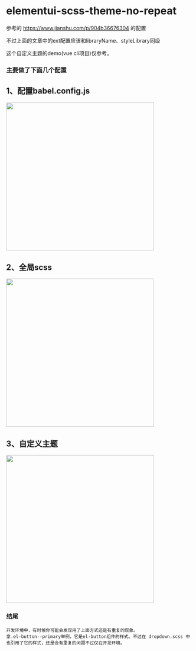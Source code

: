 # elementui-scss-theme-no-repeat

参考的 https://www.jianshu.com/p/904b36676304 的配置

不过上面的文章中的ext配置应该和libraryName、styleLibrary同级

这个自定义主题的demo(vue cli项目)仅参考。


### 主要做了下面几个配置

## 1、配置babel.config.js
<img src="https://user-images.githubusercontent.com/19161200/130808727-85026050-00e8-4631-84e9-e341d95e19bc.png" height="400px" />

## 2、全局scss
<img src="https://user-images.githubusercontent.com/19161200/130808593-5b9cbe8e-e457-4874-99a0-eb984fe070b7.png" height="400px" />

## 3、自定义主题
<img src="https://user-images.githubusercontent.com/19161200/130808777-ab56edcd-4763-4c0f-a76c-38bd7db202ba.png" height="400px" />



### 结尾
```
开发环境中，有时候你可能会发现用了上面方式还是有重复的现象。
拿.el-button--primary举例，它是el-button组件的样式。不过在 dropdown.scss 中也引用了它的样式，还是会有重复的问题不过仅在开发环境。
```
